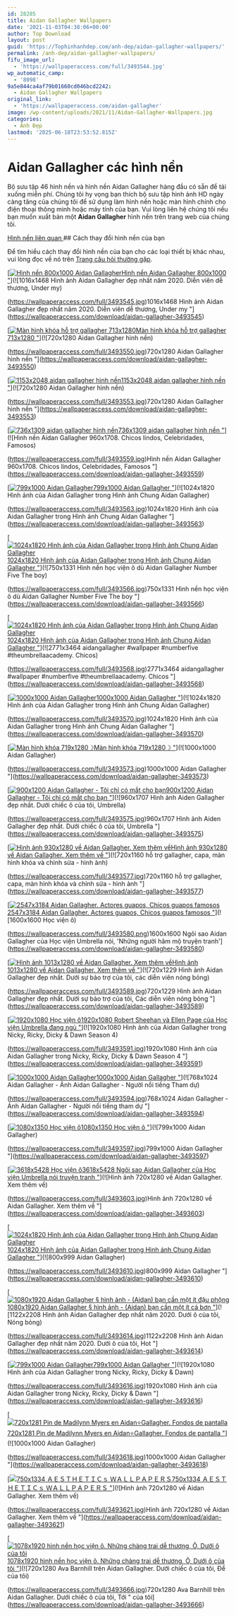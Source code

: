 ```yaml
---
id: 28285
title: Aidan Gallagher Wallpapers
date: '2021-11-03T04:38:06+00:00'
author: Top Download
layout: post
guid: 'https://Tophinhanhdep.com/anh-dep/aidan-gallagher-wallpapers/'
permalink: /anh-dep/aidan-gallagher-wallpapers/
fifu_image_url:
  - 'https://wallpaperaccess.com/full/3493544.jpg'
wp_automatic_camp:
  - '8098'
9a5e844ca4af79b01660cd046bcd2242:
  - Aidan Gallagher Wallpapers
original_link:
  - 'https://wallpaperaccess.com/aidan-gallagher'
image: /wp-content/uploads/2021/11/Aidan-Gallagher-Wallpapers.jpg
categories:
  - Ảnh Đẹp
lastmod: '2025-06-18T23:53:52.815Z'
---
```

# Aidan Gallagher các hình nền

Bộ sưu tập 46 hình nền và hình nền Aidan Gallagher hàng đầu có sẵn để tải xuống miễn phí. Chúng tôi hy vọng bạn thích bộ sưu tập hình ảnh HD ngày càng tăng của chúng tôi để sử dụng làm hình nền hoặc màn hình chính cho điện thoại thông minh hoặc máy tính của bạn. Vui lòng liên hệ chúng tôi nếu bạn muốn xuất bản một **Aidan Gallagher** hình nền trên trang web của chúng tôi.

[Hình nền liên quan ](#related) ## Cách thay đổi hình nền của bạn

Để tìm hiểu cách thay đổi hình nền của bạn cho các loại thiết bị khác nhau, vui lòng đọc về nó trên [Trang câu hỏi thường gặp](https://tophinhanhdep.com/faq/).

  
[[![Hình nền 800x1000 Aidan Gallagher](https://wallpaperaccess.com/full/3493544.jpg)Hình nền Aidan Gallagher 800x1000 "](https://wallpaperaccess.com/download/aidan-gallagher-3493544)](![1016x1468 Hình ảnh Aidan Gallagher đẹp nhất năm 2020. Diễn viên dễ thương, Under my)

(https://wallpaperaccess.com/full/3493545.jpg)1016x1468 Hình ảnh Aidan Gallagher đẹp nhất năm 2020. Diễn viên dễ thương, Under my "](https://wallpaperaccess.com/download/aidan-gallagher-3493545)

[[![Màn hình khóa hỗ trợ gallagher 713x1280](https://wallpaperaccess.com/full/3493549.jpg)Màn hình khóa hỗ trợ gallagher 713x1280 "](https://wallpaperaccess.com/download/aidan-gallagher-3493549)](![720x1280 Aidan Gallagher hình nền)

(https://wallpaperaccess.com/full/3493550.jpg)720x1280 Aidan Gallagher hình nền "](https://wallpaperaccess.com/download/aidan-gallagher-3493550)

[[![1153x2048 aidan gallagher hình nền](https://wallpaperaccess.com/full/3493551.png)1153x2048 aidan gallagher hình nền "](https://wallpaperaccess.com/download/aidan-gallagher-3493551)](![720x1280 Aidan Gallagher hình nền)

(https://wallpaperaccess.com/full/3493553.jpg)720x1280 Aidan Gallagher hình nền "](https://wallpaperaccess.com/download/aidan-gallagher-3493553)

[[![736x1309 aidan gallagher hình nền](https://wallpaperaccess.com/full/3493554.jpg)736x1309 aidan gallagher hình nền "](https://wallpaperaccess.com/download/aidan-gallagher-3493554)](![Hình nền Aidan Gallagher 960x1708.  Chicos lindos, Celebridades, Famosos)

(https://wallpaperaccess.com/full/3493559.jpg)Hình nền Aidan Gallagher 960x1708. Chicos lindos, Celebridades, Famosos "](https://wallpaperaccess.com/download/aidan-gallagher-3493559)

[[![799x1000 Aidan Gallagher](https://wallpaperaccess.com/full/3493560.jpg)799x1000 Aidan Gallagher "](https://wallpaperaccess.com/download/aidan-gallagher-3493560)](![1024x1820 Hình ảnh của Aidan Gallagher trong Hình ảnh Chung Aidan Gallagher)

(https://wallpaperaccess.com/full/3493563.jpg)1024x1820 Hình ảnh của Aidan Gallagher trong Hình ảnh Chung Aidan Gallagher "](https://wallpaperaccess.com/download/aidan-gallagher-3493563)

[[![1024x1820 Hình ảnh của Aidan Gallagher trong Hình ảnh Chung Aidan Gallagher](https://wallpaperaccess.com/full/3493565.jpg)1024x1820 Hình ảnh của Aidan Gallagher trong Hình ảnh Chung Aidan Gallagher "](https://wallpaperaccess.com/download/aidan-gallagher-3493565)](![750x1331 Hình nền học viện ô dù Aidan Gallagher Number Five The boy)

(https://wallpaperaccess.com/full/3493566.jpg)750x1331 Hình nền học viện ô dù Aidan Gallagher Number Five The boy "](https://wallpaperaccess.com/download/aidan-gallagher-3493566)

[[![1024x1820 Hình ảnh của Aidan Gallagher trong Hình ảnh Chung Aidan Gallagher](https://wallpaperaccess.com/full/3493567.jpg)1024x1820 Hình ảnh của Aidan Gallagher trong Hình ảnh Chung Aidan Gallagher "](https://wallpaperaccess.com/download/aidan-gallagher-3493567)](![2771x3464 aidangallagher #wallpaper #numberfive #theumbrellaacademy.  Chicos)

(https://wallpaperaccess.com/full/3493568.jpg)2771x3464 aidangallagher #wallpaper #numberfive #theumbrellaacademy. Chicos "](https://wallpaperaccess.com/download/aidan-gallagher-3493568)

[[![1000x1000 Aidan Gallagher](https://wallpaperaccess.com/full/3493569.jpg)1000x1000 Aidan Gallagher "](https://wallpaperaccess.com/download/aidan-gallagher-3493569)](![1024x1820 Hình ảnh của Aidan Gallagher trong Hình ảnh Chung Aidan Gallagher)

(https://wallpaperaccess.com/full/3493570.jpg)1024x1820 Hình ảnh của Aidan Gallagher trong Hình ảnh Chung Aidan Gallagher "](https://wallpaperaccess.com/download/aidan-gallagher-3493570)

[[![Màn hình khóa 719x1280☽](https://wallpaperaccess.com/full/3493572.jpg)Màn hình khóa 719x1280☽ "](https://wallpaperaccess.com/download/aidan-gallagher-3493572)](![1000x1000 Aidan Gallagher)

(https://wallpaperaccess.com/full/3493573.jpg)1000x1000 Aidan Gallagher "](https://wallpaperaccess.com/download/aidan-gallagher-3493573)

[[![900x1200 Aidan Gallagher - Tôi chỉ có mắt cho bạn](https://wallpaperaccess.com/full/3493574.jpg)900x1200 Aidan Gallagher - Tôi chỉ có mắt cho bạn "](https://wallpaperaccess.com/download/aidan-gallagher-3493574)](![960x1707 Hình ảnh Aiden Gallagher đẹp nhất.  Dưới chiếc ô của tôi, Umbrella)

(https://wallpaperaccess.com/full/3493575.jpg)960x1707 Hình ảnh Aiden Gallagher đẹp nhất. Dưới chiếc ô của tôi, Umbrella "](https://wallpaperaccess.com/download/aidan-gallagher-3493575)

[[![Hình ảnh 930x1280 về Aidan Gallagher.  Xem thêm về](https://wallpaperaccess.com/full/3493576.jpg)Hình ảnh 930x1280 về Aidan Gallagher. Xem thêm về "](https://wallpaperaccess.com/download/aidan-gallagher-3493576)](![720x1160 hỗ trợ gallagher, capa, màn hình khóa và chỉnh sửa - hình ảnh)

(https://wallpaperaccess.com/full/3493577.jpg)720x1160 hỗ trợ gallagher, capa, màn hình khóa và chỉnh sửa - hình ảnh "](https://wallpaperaccess.com/download/aidan-gallagher-3493577)

[[![2547x3184 Aidan Gallagher.  Actores guapos, Chicos guapos famosos](https://wallpaperaccess.com/full/3493579.jpg)2547x3184 Aidan Gallagher. Actores guapos, Chicos guapos famosos "](https://wallpaperaccess.com/download/aidan-gallagher-3493579)](![1600x1600 Học viện ô)

(https://wallpaperaccess.com/full/3493580.png)1600x1600 Ngôi sao Aidan Gallagher của Học viện Umbrella nói, 'Những người hâm mộ truyện tranh'](https://wallpaperaccess.com/download/aidan-gallagher-3493580)

[[![Hình ảnh 1013x1280 về Aidan Gallagher.  Xem thêm về](https://wallpaperaccess.com/full/3493588.jpg)Hình ảnh 1013x1280 về Aidan Gallagher. Xem thêm về "](https://wallpaperaccess.com/download/aidan-gallagher-3493588)](![720x1229 Hình ảnh Aidan Gallagher đẹp nhất.  Dưới sự bảo trợ của tôi, các diễn viên nóng bỏng)

(https://wallpaperaccess.com/full/3493589.jpg)720x1229 Hình ảnh Aidan Gallagher đẹp nhất. Dưới sự bảo trợ của tôi, Các diễn viên nóng bỏng "](https://wallpaperaccess.com/download/aidan-gallagher-3493589)

[[![1920x1080 Học viện ô](https://wallpaperaccess.com/full/3493590.jpg)1920x1080 Robert Sheehan và Ellen Page của Học viện Umbrella đang ngủ "](https://wallpaperaccess.com/download/aidan-gallagher-3493590)](![1920x1080 Hình ảnh của Aidan Gallagher trong Nicky, Ricky, Dicky & Dawn Season 4)

(https://wallpaperaccess.com/full/3493591.jpg)1920x1080 Hình ảnh của Aidan Gallagher trong Nicky, Ricky, Dicky &amp; Dawn Season 4 "](https://wallpaperaccess.com/download/aidan-gallagher-3493591)

[[![1000x1000 Aidan Gallagher](https://wallpaperaccess.com/full/3493592.jpg)1000x1000 Aidan Gallagher "](https://wallpaperaccess.com/download/aidan-gallagher-3493592)](![768x1024 Aidan Gallagher - Ảnh Aidan Gallagher - Người nổi tiếng Tham dự)

(https://wallpaperaccess.com/full/3493594.jpg)768x1024 Aidan Gallagher - Ảnh Aidan Gallagher - Người nổi tiếng tham dự "](https://wallpaperaccess.com/download/aidan-gallagher-3493594)

[[![1080x1350 Học viện ô](https://wallpaperaccess.com/full/3493595.jpg)1080x1350 Học viện ô "](https://wallpaperaccess.com/download/aidan-gallagher-3493595)](![799x1000 Aidan Gallagher)

(https://wallpaperaccess.com/full/3493597.jpg)799x1000 Aidan Gallagher "](https://wallpaperaccess.com/download/aidan-gallagher-3493597)

[[![3618x5428 Học viện ô](https://wallpaperaccess.com/full/3493598.jpg)3618x5428 Ngôi sao Aidan Gallagher của Học viện Umbrella nói truyện tranh "](https://wallpaperaccess.com/download/aidan-gallagher-3493598)](![Hình ảnh 720x1280 về Aidan Gallagher.  Xem thêm về)

(https://wallpaperaccess.com/full/3493603.jpg)Hình ảnh 720x1280 về Aidan Gallagher. Xem thêm về "](https://wallpaperaccess.com/download/aidan-gallagher-3493603)

[[![1024x1820 Hình ảnh của Aidan Gallagher trong Hình ảnh Chung Aidan Gallagher](https://wallpaperaccess.com/full/3493608.jpg)1024x1820 Hình ảnh của Aidan Gallagher trong Hình ảnh Chung Aidan Gallagher "](https://wallpaperaccess.com/download/aidan-gallagher-3493608)](![800x999 Aidan Gallagher)

(https://wallpaperaccess.com/full/3493610.jpg)800x999 Aidan Gallagher "](https://wallpaperaccess.com/download/aidan-gallagher-3493610)

[[![1080x1920 Aidan Gallagher § hình ảnh - (Aidan) bạn cần một ít đậu phộng](https://wallpaperaccess.com/full/3493611.jpg)1080x1920 Aidan Gallagher § hình ảnh - (Aidan) bạn cần một ít cá bơn "](https://wallpaperaccess.com/download/aidan-gallagher-3493611)](![1122x2208 Hình ảnh Aidan Gallagher đẹp nhất năm 2020. Dưới ô của tôi, Nóng bỏng)

(https://wallpaperaccess.com/full/3493614.jpg)1122x2208 Hình ảnh Aidan Gallagher đẹp nhất năm 2020. Dưới ô của tôi, Hot "](https://wallpaperaccess.com/download/aidan-gallagher-3493614)

[[![799x1000 Aidan Gallagher](https://wallpaperaccess.com/full/3493615.jpg)799x1000 Aidan Gallagher "](https://wallpaperaccess.com/download/aidan-gallagher-3493615)](![1920x1080 Hình ảnh của Aidan Gallagher trong Nicky, Ricky, Dicky & Dawn)

(https://wallpaperaccess.com/full/3493616.jpg)1920x1080 Hình ảnh của Aidan Gallagher trong Nicky, Ricky, Dicky &amp; Dawn "](https://wallpaperaccess.com/download/aidan-gallagher-3493616)

[[![720x1281 Pin de Madilynn Myers en Aidan⭐Gallagher.  Fondos de pantalla](https://wallpaperaccess.com/full/3493617.jpg)720x1281 Pin de Madilynn Myers en Aidan⭐Gallagher. Fondos de pantalla "](https://wallpaperaccess.com/download/aidan-gallagher-3493617)](![1000x1000 Aidan Gallagher)

(https://wallpaperaccess.com/full/3493618.jpg)1000x1000 Aidan Gallagher "](https://wallpaperaccess.com/download/aidan-gallagher-3493618)

[[![750x1334 ＡＥＳＴＨＥＴＩＣｓ ＷＡＬＬＰＡＰＥＲＳ](https://wallpaperaccess.com/full/3493619.jpg)750x1334 ＡＥＳＴＨＥＴＩＣｓ ＷＡＬＬＰＡＰＥＲＳ "](https://wallpaperaccess.com/download/aidan-gallagher-3493619)](![Hình ảnh 720x1280 về Aidan Gallagher.  Xem thêm về)

(https://wallpaperaccess.com/full/3493621.jpg)Hình ảnh 720x1280 về Aidan Gallagher. Xem thêm về "](https://wallpaperaccess.com/download/aidan-gallagher-3493621)

[[![1078x1920 hình nền học viện ô.  Những chàng trai dễ thương, Ô, Dưới ô của tôi](https://wallpaperaccess.com/full/3493650.jpg)1078x1920 hình nền học viện ô. Những chàng trai dễ thương, Ô, Dưới ô của tôi "](https://wallpaperaccess.com/download/aidan-gallagher-3493650)](![720x1280 Ava Barnhill trên Aidan Gallagher.  Dưới chiếc ô của tôi, Để của tôi)

(https://wallpaperaccess.com/full/3493666.jpg)720x1280 Ava Barnhill trên Aidan Gallagher. Dưới chiếc ô của tôi, Tới " của tôi](https://wallpaperaccess.com/download/aidan-gallagher-3493666)
